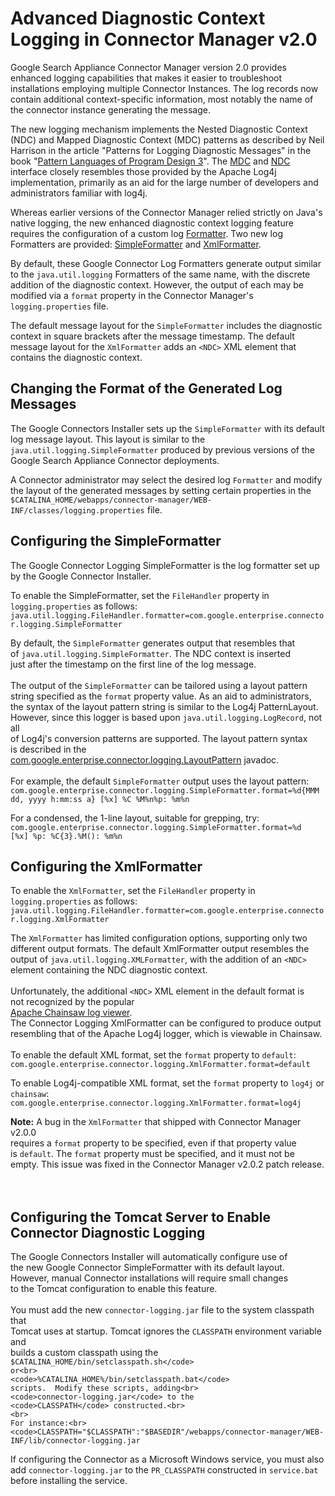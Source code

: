 # Advanced Diagnostic Context Logging in Connector Manager v2.0 #

Google Search Appliance Connector Manager version 2.0 provides enhanced
logging capabilities that makes it easier to troubleshoot installations
employing multiple Connector Instances.  The log records now contain
additional context-specific information, most notably the name of the
connector instance generating the message.

The new logging mechanism implements the Nested Diagnostic Context (NDC)
and Mapped Diagnostic Context (MDC) patterns as described by Neil Harrison
in the article "Patterns for Logging Diagnostic Messages" in the book
"[Pattern Languages of Program Design 3](http://portal.acm.org/citation.cfm?id=273448)".
The
[MDC](http://code.google.com/p/google-enterprise-connector-manager/source/browse/trunk/projects/connector-manager/source/java/com/google/enterprise/connector/logging/MDC.java)
and
[NDC](http://code.google.com/p/google-enterprise-connector-manager/source/browse/trunk/projects/connector-manager/source/java/com/google/enterprise/connector/logging/NDC.java)
interface closely resembles those provided by the Apache Log4j implementation,
primarily as an aid for the large number of developers and administrators
familiar with log4j.

Whereas earlier versions of the Connector Manager relied strictly on
Java's native logging, the new enhanced diagnostic context logging
feature requires the configuration of a custom log [Formatter](http://java.sun.com/j2se/1.5.0/docs/api/java/util/logging/Formatter.html).
Two new log Formatters are provided:
[SimpleFormatter](http://code.google.com/p/google-enterprise-connector-manager/source/browse/trunk/projects/connector-manager/source/java/com/google/enterprise/connector/logging/SimpleFormatter.java)
and
[XmlFormatter](http://code.google.com/p/google-enterprise-connector-manager/source/browse/trunk/projects/connector-manager/source/java/com/google/enterprise/connector/logging/XmlFormatter.java).

By default, these Google Connector Log Formatters generate output similar
to the `java.util.logging` Formatters of the same name, with the discrete
addition of the diagnostic context.  However, the output of each may
be modified via a `format` property in the Connector Manager's
`logging.properties` file.

The default message layout for the `SimpleFormatter` includes the
diagnostic context in square brackets after the message timestamp.
The default message layout for the `XmlFormatter` adds an `<NDC>`
XML element that contains the diagnostic context.


## Changing the Format of the Generated Log Messages ##

The Google Connectors Installer sets up the `SimpleFormatter` with
its default log message layout.  This layout is similar to the
`java.util.logging.SimpleFormatter` produced by previous versions of the
Google Search Appliance Connector deployments.

A Connector administrator may select the desired log `Formatter` and modify
the layout of the generated messages by setting certain properties in the
`$CATALINA_HOME/webapps/connector-manager/WEB-INF/classes/logging.properties`
file.


## Configuring the SimpleFormatter ##

The Google Connector Logging SimpleFormatter is the log formatter set up
by the Google Connector Installer.

To enable the SimpleFormatter, set the `FileHandler` property in `logging.properties`
as follows:<br>
<code>java.util.logging.FileHandler.formatter=com.google.enterprise.connector.logging.SimpleFormatter</code>

By default, the <code>SimpleFormatter</code> generates output that resembles that<br>
of <code>java.util.logging.SimpleFormatter</code>.  The NDC context is inserted<br>
just after the timestamp on the first line of the log message.<br>
<br>
The output of the <code>SimpleFormatter</code> can be tailored using a layout pattern<br>
string specified as the <code>format</code> property value.  As an aid to administrators,<br>
the syntax of the layout pattern string is similar to the Log4j PatternLayout.<br>
However, since this logger is based upon <code>java.util.logging.LogRecord</code>, not all<br>
of Log4j's conversion patterns are supported.  The layout pattern syntax<br>
is described in the<br>
<a href='http://code.google.com/p/google-enterprise-connector-manager/source/browse/trunk/projects/connector-manager/source/java/com/google/enterprise/connector/logging/LayoutPattern.java'>com.google.enterprise.connector.logging.LayoutPattern</a>
javadoc.<br>
<br>
For example, the default <code>SimpleFormatter</code> output uses the layout pattern:<br>
<code>com.google.enterprise.connector.logging.SimpleFormatter.format=%d{MMM dd, yyyy h:mm:ss a} [%x] %C %M%n%p: %m%n</code>

For a condensed, the 1-line layout, suitable for grepping, try:<br>
<code>com.google.enterprise.connector.logging.SimpleFormatter.format=%d [%x] %p: %C{3}.%M(): %m%n</code>


<h2>Configuring the XmlFormatter</h2>

To enable the <code>XmlFormatter</code>, set the <code>FileHandler</code> property in <code>logging.properties</code>
as follows:<br>
<code>java.util.logging.FileHandler.formatter=com.google.enterprise.connector.logging.XmlFormatter</code>

The <code>XmlFormatter</code> has limited configuration options, supporting only two<br>
different output formats.  The default XmlFormatter output resembles the<br>
output of <code>java.util.logging.XMLFormatter</code>, with the addition of an <code>&lt;NDC&gt;</code>
element containing the NDC diagnostic context.<br>
<br>
Unfortunately, the additional <code>&lt;NDC&gt;</code> XML element in the default format is<br>
not recognized by the popular<br>
<a href='http://logging.apache.org/chainsaw/index.html'>Apache Chainsaw log viewer</a>.<br>
The Connector Logging XmlFormatter can be configured to produce output<br>
resembling that of the Apache Log4j logger, which is viewable in Chainsaw.<br>
<br>
To enable the default XML format, set the <code>format</code> property to <code>default</code>:<br>
<code>com.google.enterprise.connector.logging.XmlFormatter.format=default</code>

To enable Log4j-compatible XML format, set the <code>format</code> property to <code>log4j</code>
or <code>chainsaw</code>:<br>
<code>com.google.enterprise.connector.logging.XmlFormatter.format=log4j</code>

<b>Note:</b> A bug in the <code>XmlFormatter</code> that shipped with Connector Manager v2.0.0<br>
requires a <code>format</code> property to be specified, even if that property value<br>
is <code>default</code>.  The <code>format</code> property must be specified, and it must not be<br>
empty.  This issue was fixed in the Connector Manager v2.0.2 patch release.<br>
<br>
<br>
<h2>Configuring the Tomcat Server to Enable Connector Diagnostic Logging</h2>

The Google Connectors Installer will automatically configure use of<br>
the new Google Connector SimpleFormatter with its default layout.<br>
However, manual Connector installations will require small changes<br>
to the Tomcat configuration to enable this feature.<br>
<br>
You must add the new <code>connector-logging.jar</code> file to the system classpath that<br>
Tomcat uses at startup.  Tomcat ignores the <code>CLASSPATH</code> environment variable and<br>
builds a custom classpath using the <code>$CATALINA_HOME/bin/setclasspath.sh</code> or<br>
<code>%CATALINA_HOME%/bin/setclasspath.bat</code> scripts.  Modify these scripts, adding<br>
<code>connector-logging.jar</code> to the <code>CLASSPATH</code> constructed.<br>
<br>
For instance:<br>
<code>CLASSPATH="$CLASSPATH":"$BASEDIR"/webapps/connector-manager/WEB-INF/lib/connector-logging.jar</code><br>

If configuring the Connector as a Microsoft Windows service, you must also<br>
add <code>connector-logging.jar</code> to the <code>PR_CLASSPATH</code> constructed in <code>service.bat</code>
before installing the service.